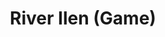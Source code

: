 ---
title: "River Ilen (Game)"
address: "South Western Regional Fisheries Board, Sunnyside House, Macroom, Co. Cork"
tel: "+353 (0)26 41 222"
county: "Cork"
category: "Game Angling"
type: "Content"
lat: "51.54900360107422"
lng: "-9.267895698547363"
---